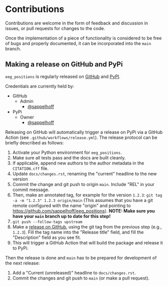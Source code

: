 # Contributions

Contributions are welcome in the form of feedback and discussion in issues,
or pull requests for changes to the code.

Once the implementation of a piece of functionality is considered to be free of
bugs and properly documented, it can be incorporated into the `main` branch.

## Making a release on GitHub and PyPi

`eeg_positions` is regularly released on
[GitHub](https://github.com/sappelhoff/eeg_positions/releases)
and
[PyPI](https://pypi.org/project/eeg_positions/).

Credentials are currently held by:

- GitHub
    - Admin
      - [@sappelhoff](https://github.com/sappelhoff/)
- PyPi
    - Owner
        - [@sappelhoff](https://github.com/sappelhoff/)

Releasing on GitHub will automatically trigger a release on PyPi via a GitHub Action
(see `.github/workflows/release.yml`).
The release protocol can be briefly described as follows:

1. Activate your Python environment for `eeg_positions`.
1. Make sure all tests pass and the docs are built cleanly.
1. If applicable, append new authors to the author metadata in the `CITATION.cff` file.
1. Update `docs/changes.rst`, renaming the "current" headline to the new
   version
1. Commit the change and git push to origin `main`.
   Include "REL" in your commit message.
1. Then, make an annotated tag, for example for the version `1.2.3`:
   `git tag -a -m "1.2.3" 1.2.3 origin/main`
   (This assumes that you have a git remote configured with the name "origin" and
   pointing to https://github.com/sappelhoff/eeg_positions).
   **NOTE: Make sure you have your `main` branch up to date for this step!**
1. `git push --follow-tags upstream`
1. Make a [release on GitHub](https://help.github.com/en/articles/creating-releases),
   using the git tag from the previous step (e.g., `1.2.3`).
   Fill the tag name into the "Release title" field, and fill the "Description" field
   as you see fit.
1. This will trigger a GitHub Action that will build the package and release it to PyPi.

Then the release is done and `main` has to be prepared for development of
the next release:

1. Add a "Current (unreleased)" headline to `docs/changes.rst`.
1. Commit the changes and git push to `main` (or make a pull request).
